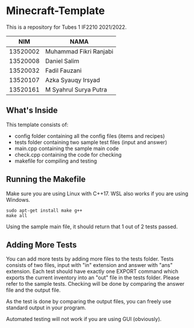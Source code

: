 # Minecraft-Template

This is a repository for Tubes 1 IF2210 2021/2022. 

| NIM      | NAMA                        |
|----------|-----------------------------|
| 13520002 | Muhammad Fikri Ranjabi      | 
| 13520008 | Daniel Salim                | 
| 13520032 | Fadil Fauzani               | 
| 13520107 | Azka Syauqy Irsyad          | 
| 13520161 | M Syahrul Surya Putra       | 

## What's Inside
This template consists of:
- config folder containing all the config files (items and recipes)
- tests folder containing two sample test files (input and answer)
- main.cpp containing the sample main code
- check.cpp containing the code for checking
- makefile for compiling and testing

## Running the Makefile
Make sure you are using Linux with C++17. WSL also works if you are using Windows.
```
sudo apt-get install make g++
make all
```
Using the sample main file, it should return that 1 out of 2 tests passed.

## Adding More Tests
You can add more tests by adding more files to the tests folder. Tests consists of two files, input with "in" extension and answer with "ans" extension. Each test should have exactly one EXPORT command which exports the current inventory into an "out" file in the tests folder. Please refer to the sample tests. Checking will be done by comparing the answer file and the output file.

As the test is done by comparing the output files, you can freely use standard output in your program.

Automated testing will not work if you are using GUI (obviously).